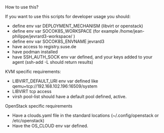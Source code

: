 How to use this?

If you want to use this scripts for developer usage you should:
- define env var DEPLOYMENT_MECHANISM (libvirt or openstack)
- define env var SOCOK8S_WORKSPACE (for example /home/jean-philippe/jevrard3-workspace/ )
- define env var SOCOK8S_ENVNAME jevrard3
- have access to registry.suse.de
- have podman installed
- have SSH_AUTH_SOCK env var defined, and your keys added to your agent
  (ssh-add -L should return results)

KVM specific requirements:

- LIBVIRT_DEFAULT_URI env var defined like qemu+tcp://192.168.102.196:16509/system
- LIBVIRT tcp access
- virsh pool-list should have a default pool defined, active.

OpenStack specific requirements

- Have a clouds.yaml file in the standard locations (~/.config/openstack or /etc/openstack)
- Have the OS_CLOUD env var defined.
